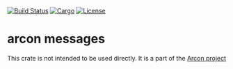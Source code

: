 [![Build Status](https://dev.azure.com/arcon-cda/arcon/_apis/build/status/cda-group.arcon?branchName=master)](https://dev.azure.com/arcon-cda/arcon/_build/latest?definitionId=1&branchName=master)
[![Cargo](https://img.shields.io/badge/crates.io-v0.1.0-orange)](https://crates.io/crates/arcon_messages)
[![License](https://img.shields.io/badge/License-BSD%203--Clause-blue)](https://github.com/cda-group/arcon)

# arcon messages

This crate is not intended to be used directly. It is a part of the [Arcon project](https://github.com/cda-group/arcon)
